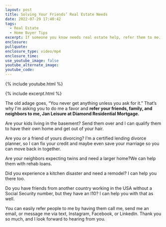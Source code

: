 ```yaml
---
layout: post
title: Solving Your Friends’ Real Estate Needs
date: 2022-07-29 17:40:42
tags:
  - Real Estate
  - Home Buyer Tips
excerpt: If someone you know needs real estate help, refer them to me.
enclosure:
pullquote:
enclosure_type: video/mp4
enclosure_time:
use_youtube_image: false
youtube_alternate_image:
youtube_code:
---
```

{% include youtube.html %}

{% include excerpt.html %}

The old adage goes, “You never get anything unless you ask for it.” That’s why I'm asking you to do me a favor and **refer your friends, family, and neighbors to me, Jan Leisure at Diamond Residential Mortgage.**

Are your kids living in the basement? Send them over and I can qualify them to have their own home and get out of your hair.

Are you or a friend of yours divorcing? I’m a certified lending divorce planner, so I can fix your credit and maybe even save your marriage so you can move back in together.

Are your neighbors expecting twins and need a larger home?We can help them with rehab loans.

Did you experience a kitchen disaster and need a remodel? I can help you there too.

Do you have friends from another country working in the USA without a Social Security number, but they have an I10? I can help you with that as well.

You can easily refer people to me by having them call me, send me an email, or message me via text, Instagram, Facebook, or LinkedIn. Thank you so much, and I look forward to hearing from you.
